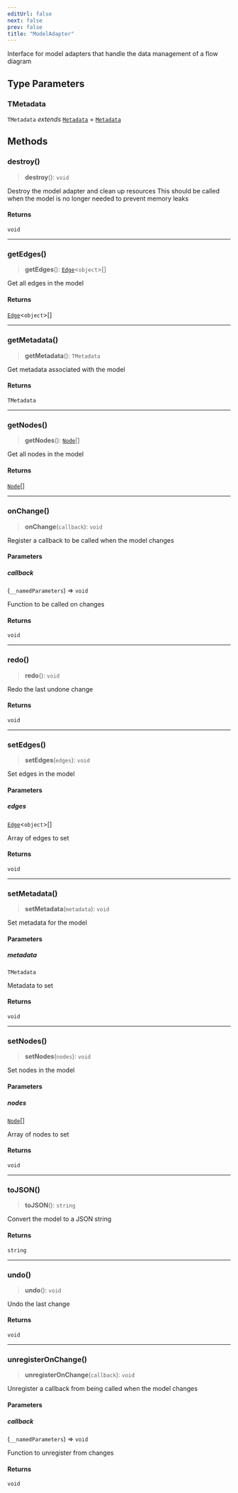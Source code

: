 ```yaml
---
editUrl: false
next: false
prev: false
title: "ModelAdapter"
---
```


Interface for model adapters that handle the data management of a flow diagram

## Type Parameters

### TMetadata

`TMetadata` *extends* [`Metadata`](/docs/api/other/metadata/) = [`Metadata`](/docs/api/other/metadata/)

## Methods

### destroy()

> **destroy**(): `void`

Destroy the model adapter and clean up resources
This should be called when the model is no longer needed to prevent memory leaks

#### Returns

`void`

***

### getEdges()

> **getEdges**(): [`Edge`](/docs/api/types/edge/)\<`object`\>[]

Get all edges in the model

#### Returns

[`Edge`](/docs/api/types/edge/)\<`object`\>[]

***

### getMetadata()

> **getMetadata**(): `TMetadata`

Get metadata associated with the model

#### Returns

`TMetadata`

***

### getNodes()

> **getNodes**(): [`Node`](/docs/api/types/node/)[]

Get all nodes in the model

#### Returns

[`Node`](/docs/api/types/node/)[]

***

### onChange()

> **onChange**(`callback`): `void`

Register a callback to be called when the model changes

#### Parameters

##### callback

(`__namedParameters`) => `void`

Function to be called on changes

#### Returns

`void`

***

### redo()

> **redo**(): `void`

Redo the last undone change

#### Returns

`void`

***

### setEdges()

> **setEdges**(`edges`): `void`

Set edges in the model

#### Parameters

##### edges

[`Edge`](/docs/api/types/edge/)\<`object`\>[]

Array of edges to set

#### Returns

`void`

***

### setMetadata()

> **setMetadata**(`metadata`): `void`

Set metadata for the model

#### Parameters

##### metadata

`TMetadata`

Metadata to set

#### Returns

`void`

***

### setNodes()

> **setNodes**(`nodes`): `void`

Set nodes in the model

#### Parameters

##### nodes

[`Node`](/docs/api/types/node/)[]

Array of nodes to set

#### Returns

`void`

***

### toJSON()

> **toJSON**(): `string`

Convert the model to a JSON string

#### Returns

`string`

***

### undo()

> **undo**(): `void`

Undo the last change

#### Returns

`void`

***

### unregisterOnChange()

> **unregisterOnChange**(`callback`): `void`

Unregister a callback from being called when the model changes

#### Parameters

##### callback

(`__namedParameters`) => `void`

Function to unregister from changes

#### Returns

`void`
